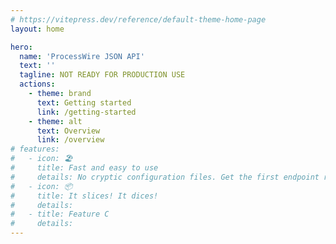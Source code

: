 ```yaml
---
# https://vitepress.dev/reference/default-theme-home-page
layout: home

hero:
  name: 'ProcessWire JSON API'
  text: ''
  tagline: NOT READY FOR PRODUCTION USE
  actions:
    - theme: brand
      text: Getting started
      link: /getting-started
    - theme: alt
      text: Overview
      link: /overview
# features:
#   - icon: 🏖️
#     title: Fast and easy to use
#     details: No cryptic configuration files. Get the first endpoint running in minutes.
#   - icon: 📦
#     title: It slices! It dices!
#     details:
#   - title: Feature C
#     details:
---
```

